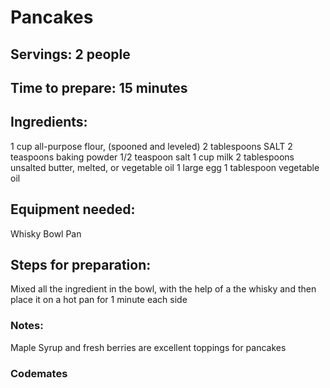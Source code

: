 # Pancakes

## Servings: 2 people

## Time to prepare: 15 minutes

## Ingredients:
1 cup all-purpose flour, (spooned and leveled)
2 tablespoons SALT 
2 teaspoons baking powder
1/2 teaspoon salt
1 cup milk
2 tablespoons unsalted butter, melted, or vegetable oil
1 large egg
1 tablespoon vegetable oil

## Equipment needed:
Whisky
Bowl
Pan

## Steps for preparation:
Mixed all the ingredient in the bowl, with the help of a the whisky and then place it on a hot pan for 1 minute each side


### Notes:
Maple Syrup and fresh berries are excellent toppings for pancakes


### Codemates #
